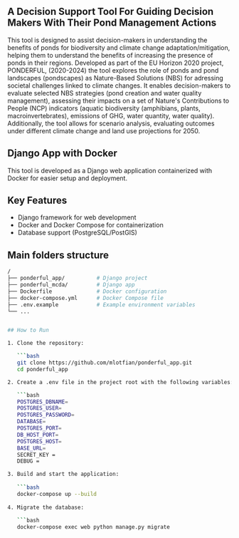 ## A Decision Support Tool For Guiding Decision Makers With Their Pond Management Actions

This tool is designed to assist decision-makers in understanding the benefits of ponds for biodiversity and climate change adaptation/mitigation, helping them to understand the benefits of increasing the presence of ponds in their regions.
Developed as part of the EU Horizon 2020 project, PONDERFUL, (2020-2024) the tool explores the role of ponds and pond landscapes (pondscapes) as Nature-Based Solutions (NBS) for adressing societal challenges linked to climate changes. It enables decision-makers to evaluate selected NBS strategies (pond creation and water quality management), assessing their impacts on a set of Nature's Contributions to People (NCP) indicators (aquatic biodiversity (amphibians, plants, macroinvertebrates), emissions of GHG, water quantity, water quality). Additionally, the tool allows for scenario analysis, evaluating outcomes under different climate change and land use projections for 2050.


## Django App with Docker

This tool is developed as a Django web application containerized with Docker for easier setup and deployment.

## Key Features

- Django framework for web development
- Docker and Docker Compose for containerization
- Database support (PostgreSQL/PostGIS)

## Main folders structure

```bash
/
├── ponderful_app/          # Django project
├── ponderful_mcda/         # Django app
├── Dockerfile              # Docker configuration
├── docker-compose.yml      # Docker Compose file
├── .env.example            # Example environment variables
└── ...


## How to Run

1. Clone the repository:

   ```bash
   git clone https://github.com/mlotfian/ponderful_app.git
   cd ponderful_app

2. Create a .env file in the project root with the following variables:(you can use the .env.example as template)

   ```bash
   POSTGRES_DBNAME=
   POSTGRES_USER=
   POSTGRES_PASSWORD=
   DATABASE=
   POSTGRES_PORT=
   DB_HOST_PORT=
   POSTGRES_HOST=
   BASE_URL=
   SECRET_KEY =
   DEBUG =

3. Build and start the application:
   
   ```bash
   docker-compose up --build
   
4. Migrate the database:
   
   ```bash
   docker-compose exec web python manage.py migrate
